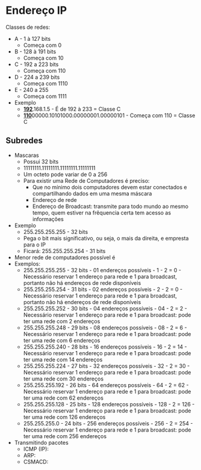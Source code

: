 # Endereço IP
Classes de redes:
* A - 1 à 127 bits
  * Começa com 0
* B - 128 à 191 bits
  * Começa com 10
* C - 192 a 223 bits
  * Começa com 110
* D - 224 a 239 bits
  * Começa com 1110
* E - 240 a 255
  * Começa com 1111
* Exemplo
  * <ins>**192**</ins>.168.1.5 - É de 192 à 233 = Classe C
  * <ins>**110**</ins>00000.10101000.00000001.00000101 - Começa com 110 = Classe C
## Subredes
* Mascaras
  * Possui 32 bits
  * 11111111.11111111.11111111.11111111
  * Um octeto pode variar de 0 a 256
  * Para existir uma Rede de Computadores é preciso:
    * Que no mínimo dois computadores devem estar conectados e compartilhando dados em uma mesma máscara
    * Endereço de rede
    * Endereço de Broadcast: transmite para todo mundo ao mesmo tempo, quem estiver na frêquencia certa tem acesso as informações 
* Exemplo
  * 255.255.255.255 - 32 bits
  * Pega o bit mais significativo, ou seja, o mais da direita, e empresta para o IP
  * Ficará: 255.255.255.254 - 31 bits
* Menor rede de computadores possível é
* Exemplos:
  * 255.255.255.255 - 32 bits - 01 endereços possíveis -  1 - 2 = 0 - Necessário reservar 1 endereço para rede e 1 para broadcast, portanto não há endereços de rede disponíveis
  * 255.255.255.254 - 31 bits - 02 endereços possíveis -  2 - 2 = 0 - Necessário reservar 1 endereço para rede e 1 para broadcast, portanto não há endereços de rede disponíveis
  * 255.255.255.252 - 30 bits - 04 endereços possíveis - 04 - 2 = 2 - Necessário reservar 1 endereço para rede e 1 para broadcast: pode ter uma rede com 2 endereços
  * 255.255.255.248 - 29 bits - 08 endereços possíveis - 08 - 2 = 6 - Necessário reservar 1 endereço para rede e 1 para broadcast: pode ter uma rede com 6 endereços
  * 255.255.255.240 - 28 bits - 16 endereços possíveis - 16 - 2 = 14 - Necessário reservar 1 endereço para rede e 1 para broadcast: pode ter uma rede com 14 endereços
  * 255.255.255.224 - 27 bits - 32 endereços possíveis - 32 - 2 = 30 - Necessário reservar 1 endereço para rede e 1 para broadcast: pode ter uma rede com 30 endereços
  * 255.255.255.192 - 26 bits - 64 endereços possíveis - 64 - 2 = 62 - Necessário reservar 1 endereço para rede e 1 para broadcast: pode ter uma rede com 62 endereços
  * 255.255.255.128 - 25 bits - 128 endereços possíveis - 128 - 2 = 126 - Necessário reservar 1 endereço para rede e 1 para broadcast: pode ter uma rede com 126 endereços
  * 255.255.255.0   - 24 bits - 256 endereços possíveis - 256 - 2 = 254 - Necessário reservar 1 endereço para rede e 1 para broadcast: pode ter uma rede com 256 endereços
* Transmitindo pacotes
  * ICMP (IP):
  * ARP: 
  * CSMACD:  
